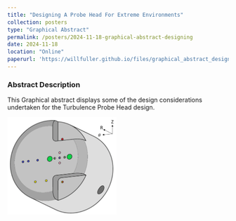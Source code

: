 ```yaml
---
title: "Designing A Probe Head For Extreme Environments"
collection: posters
type: "Graphical Abstract"
permalink: /posters/2024-11-18-graphical-abstract-designing
date: 2024-11-18
location: "Online"
paperurl: 'https://willfuller.github.io/files/graphical_abstract_design_probe.pdf'
---
```


### Abstract Description

This Graphical abstract displays some of the design considerations undertaken for the Turbulence Probe Head design.

<img src='/images/shell_cap_schematic_colour_coords.png' alt='Colour-coded schematic showing the layout of the Turbulence Probe arrays.' width='249' height='223'>
